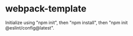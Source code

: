 # webpack-template

Initialize using "npm init", then "npm install", then "npm init @eslint/config@latest".